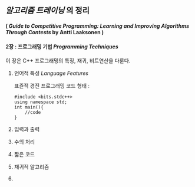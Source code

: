 ## *알고리즘 트레이닝* 의 정리
#### ( *Guide to Competitive Programming: Learning and Improving Algorithms Through Contests* by Antti Laaksonen )


#### 2장 : 프로그래밍 기법 *Programming Techniques*
이 장은 C++ 프로그래밍의 특징, 재귀, 비트연산을 다룬다.

1. 언어적 특성 *Language Features*
   
   표쥰적 경진 프로그래밍 코드 형태 :
   ```
   #include <bits.stdc++>
   using namespace std;
   int main(){
       //code
   }
   ```
  1. 입력과 출력
  2. 수의 처리
  3. 짧은 코드
    
2. 재귀적 알고리즘
3. 